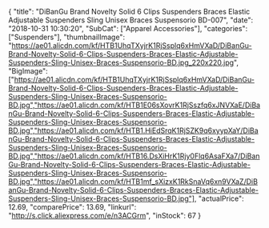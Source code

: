 {
	"title": "DiBanGu Brand Novelty Solid 6 Clips Suspenders Braces Elastic Adjustable Suspenders Sling Unisex Braces Suspensorio BD-007",
	"date": "2018-10-31 10:30:20",
	"SubCat": ["Apparel Accessories"],
	"categories": ["Suspenders"],
	"thumbnailImage": "https://ae01.alicdn.com/kf/HTB1UhqTXyjrK1RjSsplq6xHmVXaD/DiBanGu-Brand-Novelty-Solid-6-Clips-Suspenders-Braces-Elastic-Adjustable-Suspenders-Sling-Unisex-Braces-Suspensorio-BD.jpg_220x220.jpg",
	"BigImage": ["https://ae01.alicdn.com/kf/HTB1UhqTXyjrK1RjSsplq6xHmVXaD/DiBanGu-Brand-Novelty-Solid-6-Clips-Suspenders-Braces-Elastic-Adjustable-Suspenders-Sling-Unisex-Braces-Suspensorio-BD.jpg","https://ae01.alicdn.com/kf/HTB1E06sXovrK1RjSszfq6xJNVXaE/DiBanGu-Brand-Novelty-Solid-6-Clips-Suspenders-Braces-Elastic-Adjustable-Suspenders-Sling-Unisex-Braces-Suspensorio-BD.jpg","https://ae01.alicdn.com/kf/HTB1.HiEdSrqK1RjSZK9q6xyypXaY/DiBanGu-Brand-Novelty-Solid-6-Clips-Suspenders-Braces-Elastic-Adjustable-Suspenders-Sling-Unisex-Braces-Suspensorio-BD.jpg","https://ae01.alicdn.com/kf/HTB16.DsXiHrK1Rjy0Flq6AsaFXa7/DiBanGu-Brand-Novelty-Solid-6-Clips-Suspenders-Braces-Elastic-Adjustable-Suspenders-Sling-Unisex-Braces-Suspensorio-BD.jpg","https://ae01.alicdn.com/kf/HTB1mf_sXizxK1RkSnaVq6xn9VXaZ/DiBanGu-Brand-Novelty-Solid-6-Clips-Suspenders-Braces-Elastic-Adjustable-Suspenders-Sling-Unisex-Braces-Suspensorio-BD.jpg"],
	"actualPrice": 12.69,
	"comparePrice": 13.69,
	"linkurl": "http://s.click.aliexpress.com/e/n3ACGrm",
	"inStock": 67
}
